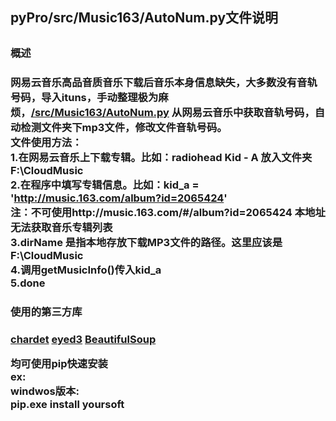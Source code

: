 <h2>pyPro/src/Music163/AutoNum.py文件说明<h2/>

<h3>概述<h3/>

网易云音乐高品音质音乐下载后音乐本身信息缺失，大多数没有音轨号码，导入ituns，手动整理极为麻烦，<a href="https://github.com/northyoung/pyPro/blob/master/src/Music163/AutoNum.py">/src/Music163/AutoNum.py<a/> 从网易云音乐中获取音轨号码，自动检测文件夹下mp3文件，修改文件音轨号码。<br/>
文件使用方法：<br/>
1.在网易云音乐上下载专辑。比如：radiohead  Kid - A  放入文件夹 F:\CloudMusic<br/>
2.在程序中填写专辑信息。比如：kid_a = 'http://music.163.com/album?id=2065424' <br/>
  注：不可使用http://music.163.com/#/album?id=2065424 本地址无法获取音乐专辑列表<br/>
3.dirName 是指本地存放下载MP3文件的路径。这里应该是F:\CloudMusic<br/>
4.调用getMusicInfo()传入kid_a <br/>
5.done

<h3>使用的第三方库<h3/>

<a href="https://pypi.python.org/pypi/chardet">chardet<a/>
<a href="http://eyed3.nicfit.net/">eyed3<a/>
<a href="http://www.crummy.com/software/BeautifulSoup/">BeautifulSoup<a/>

均可使用pip快速安装<br>
ex:<br/>
windwos版本:<br/>
pip.exe install yoursoft
